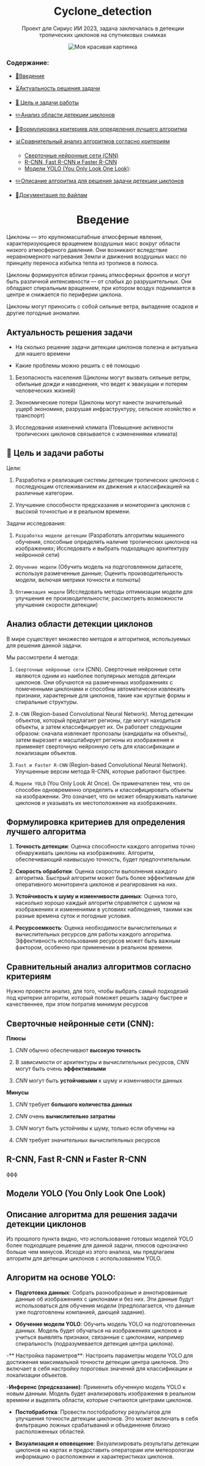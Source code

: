 <div align="center">
  <h1>Cyclone_detection</h1>
  <p>Проект для Сириус ИИ 2023, задача заключалась в детекции тропических циклонов на спутниковых снимках</p>
  <img src="photo_2023-11-15_20-30-14.jpg" alt="Моя красивая картинка">
</div>

### Содержание:
- [🚀Введение](#введение)
  
- [⏳Актуальность решения задачи](#актуальность)
  
- [🎯 Цель и задачи работы](#цели)
  
- [✏️Анализ области детекции циклонов](#анализ)
  
- [📝Формулировка критериев для определения лучшего алгоритма](#формулировка)
  
- [📊Сравнительный анализ алгоритмов согласно критериям](#сравнение)
	-	 [Сверточные нейронные сети (CNN)](#cnn)
	-	[R-CNN,  Fast R-CNN и Faster R-CNN](#rcnn)
	-	[Модели YOLO (You Only Look One Look)](#yolo):
          
- [✏️Описание алгоритма для решения задачи детекции циклонов](#описание)

- [📑Документация по файлам](#документация)

<div align="center">
  <h1>Введение</h1>
</div>

Циклоны — это крупномасштабные атмосферные явления, характеризующиеся вращением воздушных масс вокруг области низкого атмосферного давления. Они возникают вследствие неравномерного нагревания Земли и движения воздушных масс по принципу переноса избытка тепла из тропиков в полюса. 

Циклоны формируются вблизи границ атмосферных фронтов и могут быть различной интенсивности — от слабых до разрушительных. Они обладают спиральным вращением, при котором воздух поднимается в центре и снижается по периферии циклона. 

Циклоны могут приносить с собой сильные ветра, выпадение осадков и другие погодные аномалии.

## Актуальность решения задачи

- На сколько решение задачи детекции циклонов полезна и актуальна для нашего времени
  
- Какие проблемы можно решить с её помощью

1. Безопасность населения (Циклоны могут вызвать сильные ветры, обильные дожди и наводнения, что ведет к эвакуации и потерям человеческих жизней)
   
2. Экономические потери (Циклоны могут нанести значительный ущерб экономике, разрушая инфраструктуру, сельское хозяйство и транспорт)
   
3. Исследования изменений климата (Повышение активности тропических циклонов связывается с изменениями климата)


## 🎯 Цель и задачи работы

Цели:

1) Разработка и реализация системы детекции тропических циклонов с последующим отслеживанием их движения и классификацией на различные категории.
  
2) Улучшение способности предсказания и мониторинга циклонов с высокой точностью и в реальном времени.
 

Задачи исследования: 
1) `Разработка модели детекции` (Разработать алгоритмы машинного обучения, способные определять наличие тропических циклонов на изображениях; Исследовать и выбрать подходящую архитектуру нейронной сети)
   
2) `Обучение модели` (Обучить модель на подготовленном датасете, используя размеченные данные; Оценить производительность модели, включая метрики точности и полноты)
   
3) `Оптимизация модели` (Исследовать методы оптимизации модели для улучшения ее производительности; рассмотреть возможности улучшения скорости детекции)

## Анализ области детекции циклонов

В мире существует множество методов и алгоритмов, используемых для решения данной задачи. 

Мы рассмотрели 4 метода:

1) `Сверточные нейронные сети` (CNN). Сверточные нейронные сети являются одним из наиболее популярных методов детекции циклонов. Они обучаются на размеченных изображениях с помеченными циклонами и способны автоматически извлекать признаки, характерные для циклонов, такие как круглые формы и спиральные структуры.

2) `R-CNN` (Region-based Convolutional Neural Network). Метод детекции объектов, который предлагает регионы, где могут находиться объекты, а затем классифицирует их. Он работает следующим образом: сначала извлекает пропозалы (кандидаты на объекты), затем вырезает и масштабирует регионы из изображения и применяет сверточную нейронную сеть для классификации и локализации объектов.

3) `Fast и Faster R-CNN` (Region-based Convolutional Neural Network). Улучшенные версии метода R-CNN, которые работают быстрее.
   
4) `Модели YOLO` (You Only Look At Once). Он примечателен тем, что он способен одновременно определять и классифицировать объекты на изображении. Это означает, что он может обнаруживать наличие циклонов и указывать их местоположение на изображениях. 

## Формулировка критериев для определения лучшего алгоритма

1) **Точность детекции**: Оценка способности каждого алгоритма точно обнаруживать циклоны на изображениях. Алгоритм, обеспечивающий наивысшую точность, будет предпочтительным.
   
2) **Скорость обработки**: Оценка скорости выполнения каждого алгоритма. Быстрый алгоритм может быть более эффективным для оперативного мониторинга циклонов и реагирования на них.

3) **Устойчивость к шуму и изменчивости данных**: Оценка того, насколько хорошо каждый алгоритм справляется с шумом на изображениях и изменениями в условиях наблюдения, такими как разные времена суток и погодные условия.
 
4) **Ресурсоемкость**: Оценка необходимости вычислительных и вычислительных ресурсов для работы каждого алгоритма. Эффективность использования ресурсов может быть важным фактором, особенно при применении в реальном времени.


## Сравнительный анализ алгоритмов согласно критериям

Нужно провести анализ, для того, чтобы выбрать самый подходязий под критерии алгоритм, который поможет решить задачу быстрее и качественнее, при этом потратив минимум ресурсов

## Сверточные нейронные сети (CNN):

**Плюсы**

1) _CNN_ обычно обеспечивают **высокую точность**
   
2) В зависимости от архитектуры и вычислительных ресурсов, _CNN_ могут быть очень **эффективными**

3) _CNN_ могут быть **устойчивыми** к шуму и изменчивости данных

**Минусы**

1) _CNN_ требует **большого количества данных**

2) _CNN_ очень **вычислительно затратны**

3) _CNN_ могут быть устойчивы к шуму, только если обучены на 

4) _CNN_ требует значительных вычислительных ресурсов


## R-CNN,  Fast R-CNN и Faster R-CNN

ффф


## Модели YOLO (You Only Look One Look)




## Описание алгоритма для решения задачи детекции циклонов

Из прошлого пункта видно, что использование готовых моделей YOLO более подходящее решение для данной задачи, плюсов однозначно больше чем минусов. 
Исходя из этого анализа, мы предлагаем алгоритм для детекции циклонов с использованием YOLO.

## Алгоритм на основе YOLO:

- **Подготовка данных**: Собрать разнообразные и аннотированные данные об изображениях с циклонами и без них. Эти данные будут использоваться для обучения модели (предполагается, что данные уже подготовлены компанией, дающей задание).
  
- **Обучение модели YOLO**: Обучить модель YOLO на подготовленных данных. Модель будет обучаться на изображениях циклонов и учиться выявлять признаки, связанные с циклонами, например спиральность (подразумевается детекция центра циклона).
  
-** Настройка параметров**: Настроить параметры модели YOLO для достижения максимальной точности детекции центра циклонов. Это включает в себя настройку пороговых значений для классификации и локализации объектов.

-**Инференс (предсказание)**: Применить обученную модель YOLO к новым данным. Модель будет анализировать изображения в реальном времени и выделять области, которые считаются центрами циклонов.

- **Постобработка**: Провести постобработку результатов для улучшения точности детекции циклонов. Это может включать в себя фильтрацию ложных срабатываний и объединение близко расположенных областей.

- **Визуализация и оповещение**: Визуализировать результаты детекции циклонов на картах и предоставить операторам или метеорологам информацию о расположении и характеристиках циклонов.

















































